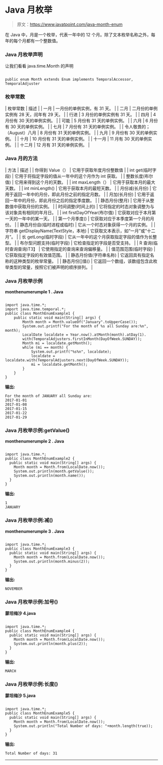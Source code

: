 # Java 月枚举

> 原文：<https://www.javatpoint.com/java-month-enum>

在 Java 中，月是一个枚举，代表一年中的 12 个月。除了文本枚举名称之外，每年的每个月都有一个整数值。

### Java 月枚举声明

让我们看看 java.time.Month 的声明

```

public enum Month extends Enum implements TemporalAccessor, TemporalAdjuster 
```

### 枚举常数

| 枚举常数 | 描述 |
| 一月 | 一月份的单例实例，有 31 天。 |
| 二月 | 二月份的单例实例有 28 天，闰年有 29 天。 |
| 行进 | 3 月份的单例实例有 31 天。 |
| 四月 | 4 月份有 30 天的单例实例。 |
| 可能 | 5 月份有 31 天的单例实例。 |
| 六月 | 6 月份有 30 天的单例实例。 |
| 七月 | 7 月份有 31 天的单例实例。 |
| 令人敬畏的；（August）八月 | 8 月份有 31 天的单例实例。 |
| 九月 | 9 月份有 30 天的单例实例。 |
| 十月 | 10 月份有 31 天的单例实例。 |
| 十一月 | 11 月有 30 天的单例实例。 |
| 十二月 | 12 月有 31 天的单例实例。 |

### Java 月的方法

| 方法 | 描述 |
| 你得到 Value（） | 它用于获取年度月份整数值 |
| int get(临时字段) | 它用于将指定字段的值从一年中的这个月作为 int 获取。 |
| 整数长度(布尔值) | 它用来得到这个月的天数。 |
| int maxLength（） | 它用于获取本月的最大天数。 |
| int minLength() | 它用于获取本月的最短天数。 |
| 月份减(长月份) | 它用于返回一年中的月份，即此月份之前的指定月数。 |
| 月加(长月份) | 它用于返回一年中的月份，即此月份之后的指定季度数。 |
| 静态月份(整月) | 它用于从整数值中获取月份的实例。 |
| 时间调整(时间上的) | 它将指定的时态对象调整为与该对象具有相同的年月日。 |
| int firstDayOfYear(布尔值) | 它获取对应于本月第一天的一年中的某一天。 |
| 第一个月季度() | 它获取对应于本季度第一个月的月份。 |
| 静态月份自(临时进程或临时) | 它从一个时态对象获得一个月的实例。 |
| 字符串 getDisplayName(TextStyle，本地) | 它获取文本表示，如“一月”或“十二月”。 |
| 长 getLong(临时字段) | 它从一年中的这个月获取指定字段的值作为长整型。 |
| 布尔型问题支持(临时字段) | 它检查指定的字段是否受支持。 |
| <r>R 查询(临时查询<r>查询)</r>T3】</r> | 它使用指定的查询来查询偏移量。 |
| 值范围范围(临时字段) | 它获取指定字段的有效值范围。 |
| 静态月份值(字符串名称) | 它返回具有指定名称的这种类型的枚举常量。 |
| 静态月份[]值() | 它返回一个数组，该数组包含此枚举类型的常量，按照它们被声明的顺序排列。 |

### Java 月枚举示例

**monthenumerumple 1 . Java**

```

import java.time.*;  
import java.time.temporal.*;  
public class MonthEnumExample1 {  
    public static void main(String[] args) {  
        Month month = Month.valueOf("January".toUpperCase());  
        System.out.printf("For the month of %s all Sunday are:%n", month);  
        LocalDate localdate = Year.now().atMonth(month).atDay(1).  
        with(TemporalAdjusters.firstInMonth(DayOfWeek.SUNDAY));  
        Month mi = localdate.getMonth();  
        while (mi == month) {  
            System.out.printf("%s%n", localdate);  
            localdate = localdate.with(TemporalAdjusters.next(DayOfWeek.SUNDAY));  
            mi = localdate.getMonth();  
        }  
    }  
}  

```

**输出:**

```
For the month of JANUARY all Sunday are:
2017-01-01
2017-01-08
2017-01-15
2017-01-22
2017-01-29

```

### Java 月枚举示例:getValue()

**monthenumerumple 2 . Java**

```

import java.time.*;  
public class MonthEnumExample2 {  
  public static void main(String[] args) {  
    Month month = Month.from(LocalDate.now());  
    System.out.println(month.getValue());  
    System.out.println(month.name());  
  }  
}  

```

**输出:**

```
1
JANUARY

```

### Java 月枚举示例:减()

**monthenumerumple 3 . Java**

```

import java.time.*;  
public class MonthEnumExample3 {  
  public static void main(String[] args) {  
    Month month = Month.from(LocalDate.now());    
    System.out.println(month.minus(2));  
  }  
}  

```

**输出:**

```
NOVEMBER

```

### Java 月枚举示例:加号()

**蒙坦梅沙 4.java**

```

import java.time.*;  
public class MonthEnumExample4 {  
  public static void main(String[] args) {  
    Month month = Month.from(LocalDate.now());    
    System.out.println(month.plus(2));  
  }  
}  

```

**输出:**

```
MARCH

```

### Java 月枚举示例:长度()

**蒙坦梅沙 5.java**

```

import java.time.*;  
public class MonthEnumExample5 {  
  public static void main(String[] args) {  
    Month month = Month.from(LocalDate.now());    
    System.out.println("Total Number of days: "+month.length(true));  
  }  
}  

```

**输出:**

```
Total Number of days: 31

```

* * *